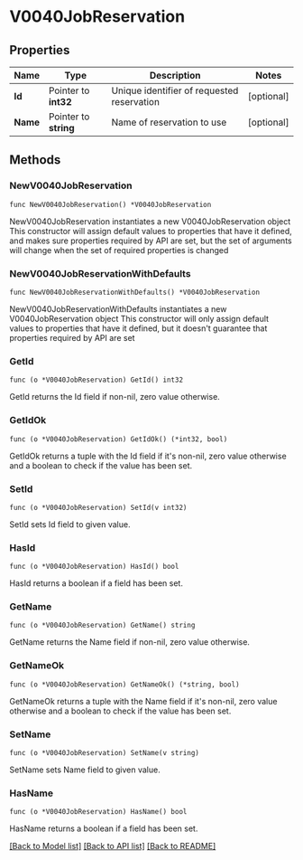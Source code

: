# V0040JobReservation

## Properties

Name | Type | Description | Notes
------------ | ------------- | ------------- | -------------
**Id** | Pointer to **int32** | Unique identifier of requested reservation | [optional] 
**Name** | Pointer to **string** | Name of reservation to use | [optional] 

## Methods

### NewV0040JobReservation

`func NewV0040JobReservation() *V0040JobReservation`

NewV0040JobReservation instantiates a new V0040JobReservation object
This constructor will assign default values to properties that have it defined,
and makes sure properties required by API are set, but the set of arguments
will change when the set of required properties is changed

### NewV0040JobReservationWithDefaults

`func NewV0040JobReservationWithDefaults() *V0040JobReservation`

NewV0040JobReservationWithDefaults instantiates a new V0040JobReservation object
This constructor will only assign default values to properties that have it defined,
but it doesn't guarantee that properties required by API are set

### GetId

`func (o *V0040JobReservation) GetId() int32`

GetId returns the Id field if non-nil, zero value otherwise.

### GetIdOk

`func (o *V0040JobReservation) GetIdOk() (*int32, bool)`

GetIdOk returns a tuple with the Id field if it's non-nil, zero value otherwise
and a boolean to check if the value has been set.

### SetId

`func (o *V0040JobReservation) SetId(v int32)`

SetId sets Id field to given value.

### HasId

`func (o *V0040JobReservation) HasId() bool`

HasId returns a boolean if a field has been set.

### GetName

`func (o *V0040JobReservation) GetName() string`

GetName returns the Name field if non-nil, zero value otherwise.

### GetNameOk

`func (o *V0040JobReservation) GetNameOk() (*string, bool)`

GetNameOk returns a tuple with the Name field if it's non-nil, zero value otherwise
and a boolean to check if the value has been set.

### SetName

`func (o *V0040JobReservation) SetName(v string)`

SetName sets Name field to given value.

### HasName

`func (o *V0040JobReservation) HasName() bool`

HasName returns a boolean if a field has been set.


[[Back to Model list]](../README.md#documentation-for-models) [[Back to API list]](../README.md#documentation-for-api-endpoints) [[Back to README]](../README.md)


